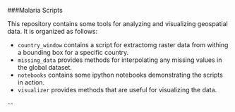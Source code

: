###Malaria Scripts

This repository contains some tools for analyzing and visualizing geospatial data.  It is organized as follows:

* `country_window` contains a script for extractomg raster data from withing a bounding box for a specific country.
* `missing_data` provides methods for interpolating any missing values in the global dataset.
* `notebooks` contains some ipython notebooks demonstrating the scripts in action.
* `visualizer` provides methods that are useful for visualizing the data.

--